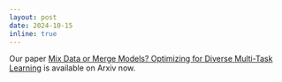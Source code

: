 ```yaml
---
layout: post
date: 2024-10-15
inline: true
---
```


Our paper <a href="https://arxiv.org/abs/2410.10801" target="blank">Mix Data or Merge Models? Optimizing for Diverse Multi-Task Learning</a> is available on Arxiv now.